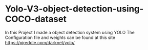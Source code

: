 # Yolo-V3-object-detection-using-COCO-dataset

In this Project I made a object detection system using YOLO 
The Configuration file and weights can be found at this site
https://pjreddie.com/darknet/yolo/
